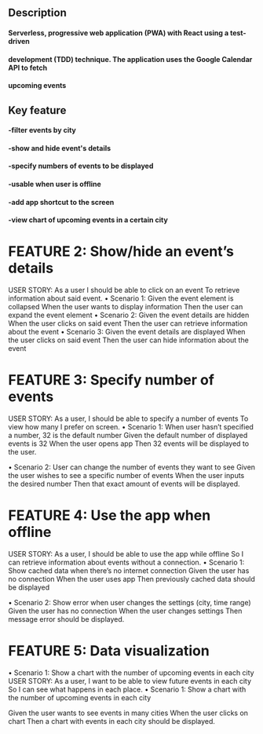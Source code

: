 ## Description
#### Serverless, progressive web application (PWA) with React using a test-driven
#### development (TDD) technique. The application uses the Google Calendar API to fetch
#### upcoming events
## Key feature
#### -filter events by city
#### -show and hide event's details
#### -specify numbers of events to be displayed
#### -usable when user is offline
#### -add app shortcut to the screen
#### -view chart of upcoming events in a certain city

# FEATURE 2: Show/hide an event’s details
USER STORY: 
As a user
I should be able to click on an event
To retrieve information about said event.
•	Scenario 1: 
Given the event element is collapsed
When the user wants to display information
Then the user can expand the event element
•	Scenario 2:
Given the event details are hidden
When the user clicks on said event
Then the user can retrieve information about the event
•	Scenario 3:
Given the event details are displayed
When the user clicks on said event
Then the user can hide information about the event


# FEATURE 3: Specify number of events
USER STORY:
As a user,
I should be able to specify a number of events
To view how many I prefer on screen.
•	Scenario 1: When user hasn’t specified a number, 32 is the default number
Given the default number of displayed events is 32
When the user opens app 
Then 32 events will be displayed to the user.

•	Scenario 2: User can change the number of events they want to see
Given the user wishes to see a specific number of events
When the user inputs the desired number
Then that exact amount of events will be displayed.

# FEATURE 4: Use the app when offline
USER STORY:
As a user,
I should be able to use the app while offline
So I can retrieve information about events without a connection.
•	Scenario 1: Show cached data when there’s no internet connection
Given the user has no connection
When the user uses app
Then previously cached data should be displayed

•	Scenario 2: Show error when user changes the settings (city, time range)
Given the user has no connection
When the user changes settings 
Then message error should be displayed.


# FEATURE 5: Data visualization
•	Scenario 1: Show a chart with the number of upcoming events in each city
USER STORY:
As a user,
I want to be able to view future events in each city
So I can see what happens in each place.
•	Scenario 1: Show a chart with the number of upcoming events in each city

Given the user wants to see events in many cities
When the user clicks on chart
Then a chart with events in each city should be displayed.
